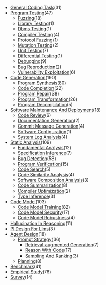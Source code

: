 - [General Coding Task](data/papers/labels/general_coding_task.md)(31)
- [Program Testing](data/papers/labels/program_testing.md)(47)
  - [Fuzzing](data/papers/labels/fuzzing.md)(18)
  - [Library Testing](data/papers/labels/library_testing.md)(1)
  - [Dbms Testing](data/papers/labels/DBMS_testing.md)(1)
  - [Compiler Testing](data/papers/labels/compiler_testing.md)(4)
  - [Protocol Fuzzing](data/papers/labels/protocol_fuzzing.md)(1)
  - [Mutation Testing](data/papers/labels/mutation_testing.md)(2)
  - [Unit Testing](data/papers/labels/unit_testing.md)(7)
  - [Differential Testing](data/papers/labels/differential_testing.md)(1)
  - [Debugging](data/papers/labels/debugging.md)(9)
  - [Bug Reproduction](data/papers/labels/bug_reproduction.md)(2)
  - [Vulnerability Exploitation](data/papers/labels/vulnerability_exploitation.md)(6)
- [Code Generation](data/papers/labels/code_generation.md)(190)
  - [Program Synthesis](data/papers/labels/program_synthesis.md)(80)
  - [Code Completion](data/papers/labels/code_completion.md)(22)
  - [Program Repair](data/papers/labels/program_repair.md)(38)
  - [Program Transformation](data/papers/labels/program_transformation.md)(26)
  - [Program Decompilation](data/papers/labels/program_decompilation.md)(5)
- [Software Maintenance And Deployment](data/papers/labels/software_maintenance_and_deployment.md)(18)
  - [Code Review](data/papers/labels/code_review.md)(6)
  - [Documentation Generation](data/papers/labels/documentation_generation.md)(2)
  - [Commit Message Generation](data/papers/labels/commit_message_generation.md)(4)
  - [Software Configuration](data/papers/labels/software_configuration.md)(1)
  - [System Log Analysis](data/papers/labels/system_log_analysis.md)(4)
- [Static Analysis](data/papers/labels/static_analysis.md)(109)
  - [Fundamental Analysis](data/papers/labels/fundamental_analysis.md)(12)
  - [Specification Inference](data/papers/labels/specification_inference.md)(7)
  - [Bug Detection](data/papers/labels/bug_detection.md)(58)
  - [Program Verification](data/papers/labels/program_verification.md)(15)
  - [Code Search](data/papers/labels/code_search.md)(5)
  - [Code Similarity Analysis](data/papers/labels/code_similarity_analysis.md)(4)
  - [Software Composition Analysis](data/papers/labels/software_composition_analysis.md)(3)
  - [Code Summarization](data/papers/labels/code_summarization.md)(8)
  - [Compiler Optimization](data/papers/labels/compiler_optimization.md)(2)
  - [Type Inference](data/papers/labels/type_inference.md)(3)
- [Code Model](data/papers/labels/code_model.md)(103)
  - [Code Model Training](data/papers/labels/code_model_training.md)(82)
  - [Code Model Security](data/papers/labels/code_model_security.md)(17)
  - [Code Model Robustness](data/papers/labels/code_model_robustness.md)(4)
- [Hallucination In Reasoning](data/papers/labels/hallucination_in_reasoning.md)(11)
- [Pl Design For Llms](data/papers/labels/PL_design_for_LLMs.md)(3)
- [Agent Design](data/papers/labels/agent_design.md)(18)
  - [Prompt Strategy](data/papers/labels/prompt_strategy.md)(36)
    - [Retrieval-augmented Generation](data/papers/labels/retrieval-augmented_generation.md)(7)
    - [Reason With Code](data/papers/labels/reason_with_code.md)(17)
    - [Sampling And Ranking](data/papers/labels/sampling_and_ranking.md)(3)
  - [Planning](data/papers/labels/planning.md)(8)
- [Benchmark](data/papers/labels/benchmark.md)(41)
- [Empirical Study](data/papers/labels/empirical_study.md)(76)
- [Survey](data/papers/labels/survey.md)(14)
